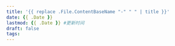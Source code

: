 ```yaml
---
title: '{{ replace .File.ContentBaseName "-" " " | title }}'
date: {{ .Date }}
lastmod: {{ .Date }} #更新时间
draft: false
tags: 
---
```

